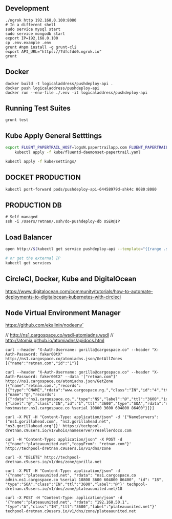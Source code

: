 ## Development

```shell
./ngrok http 192.168.0.100:8080
# In a different shell
sudo service mysql start
sudo service mongodb start
export IP=192.168.0.100
cp .env.example .env
grunt #npm install -g grunt-cli
export API_URL="https://7dfcfdd0.ngrok.io"
grunt
```

## Docker
```shell
docker build -t logicaladdress/pushdeploy-api .
docker push logicaladdress/pushdeploy-api
docker run --env-file ./.env -it logicaladdress/pushdeploy-api
```

## Running Test Suites
```shell
grunt test
```


## Kube Apply General Setttings
```sh
export FLUENT_PAPERTRAIL_HOST=logsN.papertrailapp.com FLUENT_PAPERTRAIL_PORT=NNNN && \
    kubectl apply -f kube/fluentd-daemonset-papertrail.yaml

kubectl apply -f kube/settings/
```


## DOCKET PRODUCTION
```sh
kubectl port-forward pods/pushdeploy-api-64458979d-shk4c 8080:8080
```

## PRODUCTION DB
```shell
# Self managed
ssh -i /Users/retnan/.ssh/do-pushdeploy-db USER@IP
```

## Load Balancer
```sh
open http://$(kubectl get service pushdeploy-api --template="{{range .status.loadBalancer.ingress}}{{.ip}}{{end}}")

# or get the external IP
kubectl get services
```
## CircleCI, Docker, Kube and DigitalOcean
https://www.digitalocean.com/community/tutorials/how-to-automate-deployments-to-digitalocean-kubernetes-with-circleci

## Node Virtual Environment Manager
https://github.com/ekalinin/nodeenv`

// http://ns1.cargospace.co/wsdl-atomiadns.wsdl
// http://atomia.github.io/atomiadns/apidocs.html

```shell
curl --header "X-Auth-Username: gorilla@cargospace.co" --header "X-Auth-Password: faker00tX" http://ns1.cargospace.co/atomiadns.json/GetAllZones
[{"name":"retnan.com","id":"1"}]
```

```shell
curl --header "X-Auth-Username: gorilla@cargospace.co" --header "X-Auth-Password: faker00tX" --data '["retnan.com"]' http://ns1.cargospace.co/atomiadns.json/GetZone
[{"name":"retnan.com.","records":[{"type":"CNAME","rdata":"www.cargospace.ng.","class":"IN","id":"4","ttl":"3600","label":"retnan.com."}]},{"name":"@","records":[{"rdata":"ns1.cargospace.co.","type":"NS","label":"@","ttl":"3600","id":"2","class":"IN"},{"label":"@","class":"IN","id":"1","ttl":"3600","type":"SOA","rdata":"ns1.cargospace.co hostmaster.ns1.cargospace.co %serial 10800 3600 604800 86400"}]}]

curl -X PUT -H "Content-Type: application/json" -d '{"NameServers":["ns1.gorillahead.com", "ns2.gorillahead.net", "ns3.gorillahead.org"]}' https://techpool-dretnan.c9users.io/v1/whois/nameserver/resellerdocs.com

curl -H "Content-Type: application/json" -X POST -d '{"name":"plateauunited.net","copyFrom": "retnan.com"}' http://techpool-dretnan.c9users.io/v1/dns/zone

curl -X "DELETE" http://techpool-dretnan.c9users.io/v1/dns/zone/gorilla.net

curl -X PUT -H "Content-Type: application/json" -d '{"name":"plateauunited.net", "rdata": "ns1.cargospace.co admin.ns1.cargospace.co %serial 10800 3600 604800 86400", "id": "18", "type":"SOA","class":"IN","ttl":"3600","label":"@"}' techpool-dretnan.c9users.io/v1/dns/zone/plateauunited.net/18

curl -X POST -H "Content-Type: application/json" -d '{"name":"plateauunited.net", "rdata": "192.168.50.1", "type":"A","class":"IN","ttl":"3600","label":"plateauunited.net"}' techpool-dretnan.c9users.io/v1/dns/zone/plateauunited.net